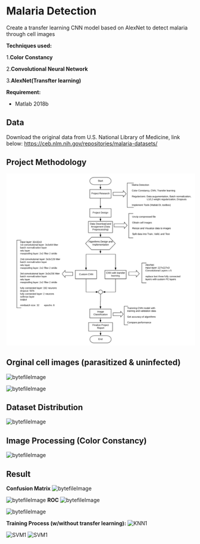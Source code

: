 # Malaria Detection
Create a transfer learning CNN model based on AlexNet to detect malaria through cell images

**Techniques used:**    

1.**Color Constancy** 

2.**Convolutional Neural Network**  

3.**AlexNet(Transfter learning)**

**Requirement:** 

- Matlab 2018b

## Data

Download the original data from U.S. National Library of Medicine, link below:
https://ceb.nlm.nih.gov/repositories/malaria-datasets/

## Project Methodology

![flowchart](/image/flowchart.png)

## Orginal cell images (parasitized & uninfected)

![bytefileImage](/image/byteFileImage.PNG)

![bytefileImage](/image/byteFileImage.PNG)

## Dataset Distribution

![bytefileImage](/image/byteFileImage.PNG)

## Image Processing (Color Constancy)

![bytefileImage](/image/byteFileImage.PNG)

## Result
**Confusion Matrix**
![bytefileImage](/image/byteFileImage.PNG)

![bytefileImage](/image/byteFileImage.PNG)
**ROC**
![bytefileImage](/image/byteFileImage.PNG)

![bytefileImage](/image/byteFileImage.PNG)

**Training Process (w/without transfer learning):**
![KNN1](/image/KNN1.PNG) 

![SVM1](/image/SVM1.PNG) 
![SVM1](/image/SVM1.PNG) 
